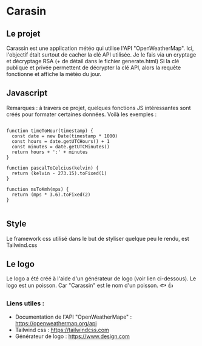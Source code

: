 # Carasin

## Le projet
Carassin est une application météo qui utilise l'API "OpenWeatherMap". Ici, l'objectif était surtout de cacher la clé API utilisée.
Je le fais via un cryptage et décryptage RSA (+ de détail dans le fichier generate.html)
Si la clé publique et privée permettent de décrypter la clé API, alors la requête fonctionne et affiche la météo du jour.

## Javascript
Remarques : à travers ce projet, quelques fonctions JS intéressantes sont créés pour formater certaines données.
Voilà les exemples : 

```JAVSCRIPT

function timeToHour(timestamp) {
  const date = new Date(timestamp * 1000)
  const hours = date.getUTCHours() + 1
  const minutes = date.getUTCMinutes()
  return hours + ':' + minutes
}

function pascalToCelcius(kelvin) {
  return (kelvin - 273.15).toFixed(1)
}

function msToKmh(mps) {
  return (mps * 3.6).toFixed(2)
}


```

## Style
Le framework css utilisé dans le but de styliser quelque peu le rendu, est Tailwind.css

## Le logo
Le logo a été créé à l'aide d'un générateur de logo (voir lien ci-dessous). Le logo est un poisson. Car "Carassin" est le nom d'un poisson. 🐟 👍

### Liens utiles :
- Documentation de l'API "OpenWeatherMape" : https://openweathermap.org/api
- Tailwind css : https://tailwindcss.com
- Générateur de logo : https://www.design.com